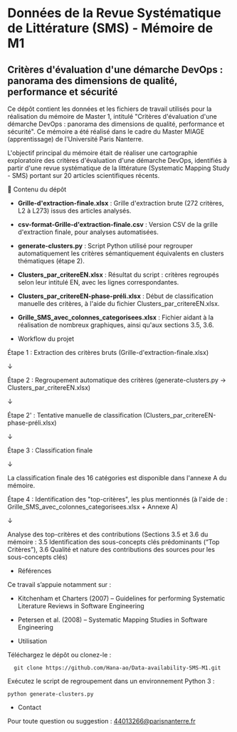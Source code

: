 # Données de la Revue Systématique de Littérature (SMS) - Mémoire de M1
## Critères d'évaluation d'une démarche DevOps : panorama des dimensions de qualité, performance et sécurité

Ce dépôt contient les données et les fichiers de travail utilisés pour la réalisation du mémoire de Master 1, intitulé "Critères d'évaluation d'une démarche DevOps : panorama des dimensions de qualité, performance et sécurité". Ce mémoire a été réalisé dans le cadre du Master MIAGE (apprentissage) de l'Université Paris Nanterre.

L'objectif principal du mémoire était de réaliser une cartographie exploratoire des critères d'évaluation d'une démarche DevOps, identifiés à partir d'une revue systématique de la littérature (Systematic Mapping Study - SMS) portant sur 20 articles scientifiques récents.

📂 Contenu du dépôt

- **Grille-d'extraction-finale.xlsx** : Grille d'extraction brute (272 critères, L2 à L273) issus des articles analysés.
- **csv-format-Grille-d'extraction-finale.csv** : Version CSV de la grille d'extraction finale, pour analyses automatisées.
- **generate-clusters.py** : Script Python utilisé pour regrouper automatiquement les critères sémantiquement équivalents en clusters thématiques (étape 2).
- **Clusters_par_critereEN.xlsx** : Résultat du script : critères regroupés selon leur intitulé EN, avec les lignes correspondantes.
- **Clusters_par_critereEN-phase-préli.xlsx** : Début de classification manuelle des critères, à l'aide du fichier Clusters_par_critereEN.xlsx.
- **Grille_SMS_avec_colonnes_categorisees.xlsx** : Fichier aidant à la réalisation de nombreux graphiques, ainsi qu'aux sections 3.5, 3.6.

- Workflow du projet

Étape 1 : Extraction des critères bruts (Grille-d'extraction-finale.xlsx)

↓

Étape 2 : Regroupement automatique des critères (generate-clusters.py → Clusters_par_critereEN.xlsx)

↓

Étape 2' : Tentative manuelle de classification (Clusters_par_critereEN-phase-préli.xlsx)

↓

Étape 3 : Classification finale 

↓

La classification finale des 16 catégories est disponible dans l'annexe A du mémoire. 


Étape 4 : Identification des "top-critères", les plus mentionnés (à l'aide de : Grille_SMS_avec_colonnes_categorisees.xlsx + Annexe A)

↓

Analyse des top-critères et des contributions (Sections 3.5 et 3.6 du mémoire : 3.5 Identification des sous-concepts clés prédominants (“Top Critères”), 3.6 Qualité et nature des contributions des sources pour les sous-concepts clés)


- Références

Ce travail s’appuie notamment sur :

- Kitchenham et Charters (2007) – Guidelines for performing Systematic Literature Reviews in Software Engineering
- Petersen et al. (2008) – Systematic Mapping Studies in Software Engineering

- Utilisation
  
Téléchargez le dépôt ou clonez-le :

      git clone https://github.com/Hana-ao/Data-availability-SMS-M1.git

Exécutez le script de regroupement dans un environnement Python 3 :

    python generate-clusters.py

- Contact

Pour toute question ou suggestion :
44013266@parisnanterre.fr


